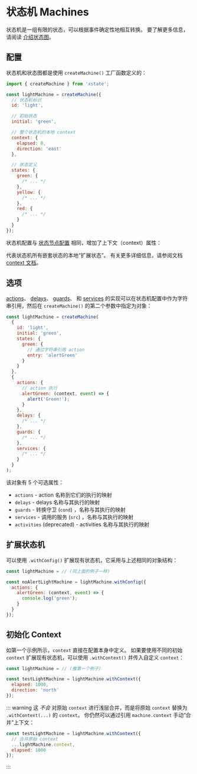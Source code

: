 # 状态机 Machines

状态机是一组有限的状态，可以根据事件确定性地相互转换。 要了解更多信息，请阅读 [介绍状态图](./introduction-to-state-machines-and-statecharts/index.md)。

## 配置

状态机和状态图都是使用 `createMachine()` 工厂函数定义的：

```js
import { createMachine } from 'xstate';

const lightMachine = createMachine({
  // 状态机标识
  id: 'light',

  // 初始状态
  initial: 'green',

  // 整个状态机的本地 context
  context: {
    elapsed: 0,
    direction: 'east'
  },

  // 状态定义
  states: {
    green: {
      /* ... */
    },
    yellow: {
      /* ... */
    },
    red: {
      /* ... */
    }
  }
});
```

状态机配置与 [状态节点配置](./statenodes.md) 相同，增加了上下文（context）属性：

代表状态机所有嵌套状态的本地“扩展状态”。 有关更多详细信息，请参阅文档 [context 文档](./context.md)。

## 选项

[actions](./actions.md)、 [delays](./delays.md)、 [guards](./guards.md)、 和 [services](./communication.md) 的实现可以在状态机配置中作为字符串引用，然后在 `createMachine()` 的第二个参数中指定为对象：

```js
const lightMachine = createMachine(
  {
    id: 'light',
    initial: 'green',
    states: {
      green: {
        // 通过字符串引用 action
        entry: 'alertGreen'
      }
    }
  },
  {
    actions: {
      // action 执行
      alertGreen: (context, event) => {
        alert('Green!');
      }
    },
    delays: {
      /* ... */
    },
    guards: {
      /* ... */
    },
    services: {
      /* ... */
    }
  }
);
```

该对象有 5 个可选属性：

- `actions` - action 名称到它们的执行的映射
- `delays` - delays 名称与其执行的映射
- `guards` - 转换守卫 (`cond`) ，名称与其执行的映射
- `services` - 调用的服务 (`src`) ，名称与其执行的映射
- `activities` (deprecated) - activities 名称与其执行的映射

## 扩展状态机

可以使用 `.withConfig()` 扩展现有状态机，它采用与上述相同的对象结构：

```js
const lightMachine = // (同上面的例子一样)

const noAlertLightMachine = lightMachine.withConfig({
  actions: {
    alertGreen: (context, event) => {
      console.log('green');
    }
  }
});
```

## 初始化 Context

如第一个示例所示，`context` 直接在配置本身中定义。 如果要使用不同的初始 `context` 扩展现有状态机，可以使用 `.withContext()` 并传入自定义 `context`：

```js
const lightMachine = // (像第一个例子)

const testLightMachine = lightMachine.withContext({
  elapsed: 1000,
  direction: 'north'
});
```

::: warning
这 _不会_ 对原始 `context` 进行浅层合并，而是将原始 `context` 替换为 `.withContext(...)` 的 `context`。 你仍然可以通过引用 `machine.context` 手动“合并”上下文：

```js
const testLightMachine = lightMachine.withContext({
  // 合并原始 context
  ...lightMachine.context,
  elapsed: 1000
});
```

:::
